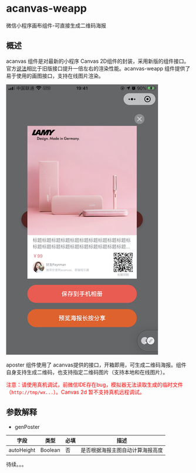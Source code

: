 # acanvas-weapp
微信小程序画布组件-可直接生成二维码海报

## 概述
acanvas 组件是对最新的小程序 Canvas 2D组件的封装，采用新版的组件接口。官方[说法](https://developers.weixin.qq.com/community/develop/doc/00020a02c2c040114d19a398f5b001)相比于旧版接口提升一倍左右的渲染性能。acanvas-weapp 组件提供了易于使用的画图接口，支持在线图片渲染。

![](./demo.jpeg)

aposter 组件使用了 acanvas提供的接口，开箱即用，可生成二维码海报。组件自身支持生成二维码，也支持指定二维码图片（支持本地和在线图片）。

<span style="color: red">注意：请使用真机调试，前微信IDE存在bug，模拟器无法读取生成的临时文件（`http://tmp/wx...`）。Canvas 2d 暂不支持真机远程调试。</span>
## 参数解释

- genPoster

| 字段            | 类型                     | 必填 | 描述                                       |
| --------------- | ------------------------ | ---- | ------------------------------------------ |
|autoHeight       | Boolean                 | 否   | 是否根据海报主图自动计算海报高度               |

待续。。。